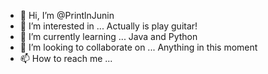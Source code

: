 - 👋 Hi, I’m @PrintlnJunin
- 👀 I’m interested in ... Actually is play guitar!
- 🌱 I’m currently learning ... Java and Python
- 💞️ I’m looking to collaborate on ... Anything in this moment
- 📫 How to reach me ...

<!---
PrintlnJunin/PrintlnJunin is a ✨ special ✨ repository because its `README.md` (this file) appears on your GitHub profile.
You can click the Preview link to take a look at your changes.
--->
